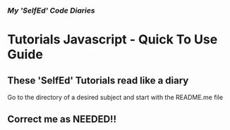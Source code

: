 ### **_My 'SelfEd' Code Diaries_**
# Tutorials Javascript - Quick To Use Guide

## These 'SelfEd' Tutorials read like a diary
Go to the directory of a desired subject and start with the README.me file
## Correct me as NEEDED!!

